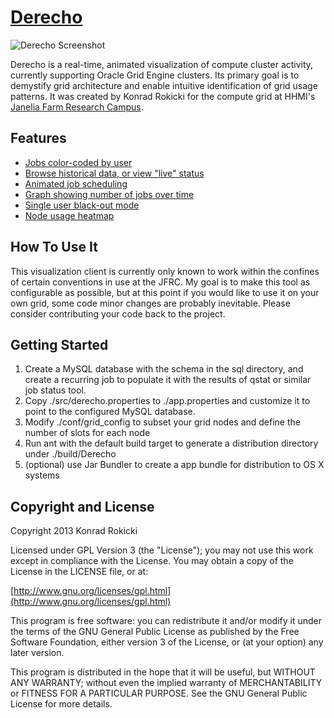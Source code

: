 # [Derecho](http://github.com/krokicki/derecho) 

![Derecho Screenshot](https://raw.github.com/krokicki/derecho/master/images/screenshots/derecho_0_sm.png)

Derecho is a real-time, animated visualization of compute cluster activity, currently supporting Oracle Grid Engine clusters. 
Its primary goal is to demystify grid architecture and enable intuitive identification of grid usage patterns. 
It was created by Konrad Rokicki for the compute grid at HHMI's [Janelia Farm Research Campus](http://www.janelia.org/).

## Features

* [Jobs color-coded by user](https://raw.github.com/krokicki/derecho/master/images/screenshots/derecho_0.png)
* [Browse historical data, or view "live" status](https://raw.github.com/krokicki/derecho/master/images/screenshots/derecho_1.png)
* [Animated job scheduling](https://raw.github.com/krokicki/derecho/master/images/screenshots/derecho_2.png)
* [Graph showing number of jobs over time](https://raw.github.com/krokicki/derecho/master/images/screenshots/derecho_3.png)
* [Single user black-out mode](https://raw.github.com/krokicki/derecho/master/images/screenshots/derecho_4.png)
* [Node usage heatmap](https://raw.github.com/krokicki/derecho/master/images/screenshots/derecho_5.png)

## How To Use It

This visualization client is currently only known to work within the confines of certain conventions in use at the JFRC. 
My goal is to make this tool as configurable as possible, but at this point if you would like to use it on your own grid, 
some code minor changes are probably inevitable. Please consider contributing your code back to the project.

## Getting Started

1. Create a MySQL database with the schema in the sql directory, and create a recurring job to populate it with the results of qstat or similar job status tool.
2. Copy ./src/derecho.properties to ./app.properties and customize it to point to the configured MySQL database.
3. Modify ./conf/grid_config to subset your grid nodes and define the number of slots for each node 
4. Run ant with the default build target to generate a distribution directory under ./build/Derecho
5. (optional) use Jar Bundler to create a app bundle for distribution to OS X systems

## Copyright and License

Copyright 2013 Konrad Rokicki

Licensed under GPL Version 3 (the "License");
you may not use this work except in compliance with the License.
You may obtain a copy of the License in the LICENSE file, or at:

  [http://www.gnu.org/licenses/gpl.html](http://www.gnu.org/licenses/gpl.html)

This program is free software: you can redistribute it and/or modify
it under the terms of the GNU General Public License as published by
the Free Software Foundation, either version 3 of the License, or
(at your option) any later version.

This program is distributed in the hope that it will be useful,
but WITHOUT ANY WARRANTY; without even the implied warranty of
MERCHANTABILITY or FITNESS FOR A PARTICULAR PURPOSE. See the
GNU General Public License for more details.

